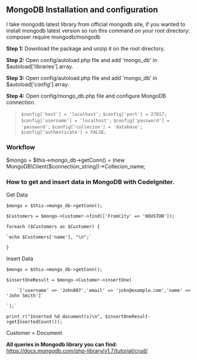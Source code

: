 ## MongoDB Installation and configuration

I take mongodb latest library from official mongodb site, if you wanted to install mongodb latest version so run this command on your root directory: composer require mongodb/mongodb

**Step 1:** Download the package and unzip it on the root directory.

**Step 2:** Open config/autoload.php file and add 'mongo_db' in $autoload['libraries'] array.

**Step 3:** Open config/autoload.php file and add 'mongo_db' in $autoload['config'] array.

**Step 4:** Open config/mongo_db.php file and configure MongoDB connection.

> `$config['host'] = 'localhost';`
> `$config['port'] = 27017;`
> `$config['username'] = 'localhost';`
> `$config['password'] = 'password';`
> `$config['collecion'] = 'database';`
> `$config['authenticate'] = FALSE;`

### Workflow

$mongo = $this->mongo_db->getConn() = (new MongoDB\Client($connection_string))->Collecion_name;

### How to get and insert data in MongoDB with CodeIgniter.

Get Data 

`$mongo = $this->mongo_db->getConn();`

`$Customers = $mongo->Customer->find(['FromCity' => 'HOUSTON']);`

`foreach ($Customers as $Customer) {`

    `echo $Customers['name'], "\n";`

`}`


Insert Data

`$mongo = $this->mongo_db->getConn();`

`$insertOneResult = $mongo->Customer->insertOne(`

        `['username' => 'John007','email' => 'john@example.com','name' => 'John Smith']`

    `);`

`print_r("Inserted %d document(s)\n", $insertOneResult->getInsertedCount());`

Customer = Document

**All queries in Mongodb library you can find:** https://docs.mongodb.com/php-library/v1.7/tutorial/crud/
